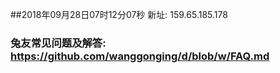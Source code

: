##2018年09月28日07时12分07秒 新址: 159.65.185.178
### 兔友常见问题及解答: https://github.com/wanggonging/d/blob/w/FAQ.md

